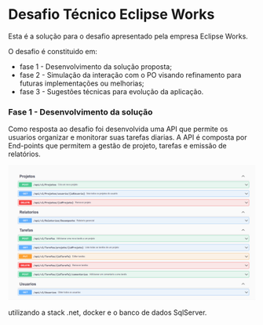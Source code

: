 # Desafio Técnico Eclipse Works
Esta é a solução para o desafio apresentado pela empresa Eclipse Works.

O desafio é constituido em:
* fase 1 - Desenvolvimento da solução proposta;
* fase 2 - Simulação da interação com o PO visando refinamento para futuras implementações ou melhorias;
* fase 3 - Sugestões técnicas para evolução da aplicação.

### Fase 1 - Desenvolvimento da solução

Como resposta ao desafio foi desenvolvida uma API que permite os usuarios organizar e monitorar suas tarefas diarias.
A API é composta por End-points que permitem a gestão de projeto, tarefas e emissão de relatórios.<br>

![alt](docs/swagger-api.png)

utilizando a stack .net, docker e o banco de dados SqlServer.

